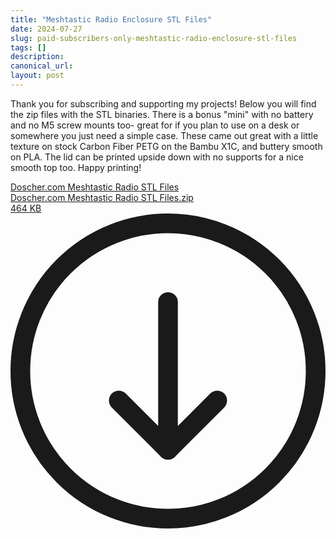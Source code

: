 ```yaml
---
title: "Meshtastic Radio Enclosure STL Files"
date: 2024-07-27
slug: paid-subscribers-only-meshtastic-radio-enclosure-stl-files
tags: []
description: 
canonical_url: 
layout: post
---
```

<p>Thank you for subscribing and supporting my projects!  Below you will find the zip files with the STL binaries.  There is a bonus "mini" with no battery and no M5 screw mounts too- great for if you plan to use on a desk or somewhere you just need a simple case. These came out great with a little texture on stock Carbon Fiber PETG on the Bambu X1C, and buttery smooth on PLA.  The lid can be printed upside down with no supports for a nice smooth top too.  Happy printing!</p><div class="kg-card kg-file-card"><a class="kg-file-card-container" href="__GHOST_URL__/content/files/2024/07/Doscher.com-Meshtastic-Radio-STL-Files.zip" title="Download" download=""><div class="kg-file-card-contents"><div class="kg-file-card-title">Doscher.com Meshtastic Radio STL Files</div><div class="kg-file-card-caption"></div><div class="kg-file-card-metadata"><div class="kg-file-card-filename">Doscher.com Meshtastic Radio STL Files.zip</div><div class="kg-file-card-filesize">464 KB</div></div></div><div class="kg-file-card-icon"><svg viewBox="0 0 24 24"><defs><style>.a{fill:none;stroke:currentColor;stroke-linecap:round;stroke-linejoin:round;stroke-width:1.5px;}</style></defs><title>download-circle</title><polyline class="a" points="8.25 14.25 12 18 15.75 14.25"></polyline><line class="a" x1="12" y1="6.75" x2="12" y2="18"></line><circle class="a" cx="12" cy="12" r="11.25"></circle></svg></div></a></div>
